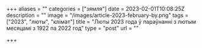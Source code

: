 +++
aliases = ""
categories = ["зямля"]
date = 2023-02-01T10:08:25Z
description = ""
image = "/images/article-2023-february-by.png"
tags = ["2023", "люты", "клiмат"]
title = "Люты 2023 года ў параўнанні з лютым месяцамі з 1922 па 2022 год"
type = "post"
url = ""

+++
